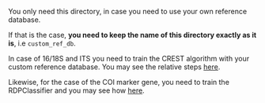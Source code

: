 You only need this directory, in case you need to use your own reference database.

If that is the case, **you need to keep the name of this directory exactly as it is**, i.e ```custom_ref_db```.


In case of 16/18S and ITS you need to train the CREST algorithm with your custom reference database. 
You may see the relative steps [here](https://hariszaf.github.io/pema_documentation/training_crest_classifier/).

Likewise, for the case of the COI marker gene, you need to train the RDPClassifier and you may see how 
[here](https://hariszaf.github.io/pema_documentation/training_rdpclassifier/).